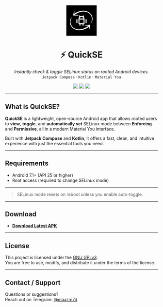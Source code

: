 <p align="center">
  <img src="metadata/en-US/images/icon.png" alt="QuickSE Icon" width="100"/>
</p>

<h1 align="center">⚡ QuickSE</h1>

<p align="center">
  <i>Instantly check & toggle SELinux status on rooted Android devices.</i><br>
  <code>Jetpack Compose</code> · <code>Kotlin</code> · <code>Material You</code>
</p>

<p align="center">
  <img src="https://img.shields.io/github/stars/maazm7d/QuickSE?style=for-the-badge"/>
  <img src="https://img.shields.io/github/forks/maazm7d/QuickSE?style=for-the-badge"/>
  <img src="https://img.shields.io/github/license/maazm7d/QuickSE?style=for-the-badge"/>
</p>

---

## What is QuickSE?

**QuickSE** is a lightweight, open-source Android app that allows rooted users to **view**, **toggle**, and **automatically set** SELinux mode between **Enforcing** and **Permissive**, all in a modern Material You interface.  

Built with **Jetpack Compose** and **Kotlin**, it offers a fast, clean, and intuitive experience with just the essential tools you need.

---

## Requirements

- Android 7.1+ (API 25 or higher)
- Root access (required to change SELinux mode)

---

> SELinux mode resets on reboot unless you enable auto-toggle.

---

## Download

- [**Download Latest APK**](https://github.com/maazm7d/QuickSE/releases)

---

## License

This project is licensed under the [GNU GPLv3](LICENSE).  
You are free to use, modify, and distribute it under the terms of the license.

---

## Contact / Support

Questions or suggestions?  
Reach out on Telegram: [@maazm7d](https://t.me/maazm7d)

